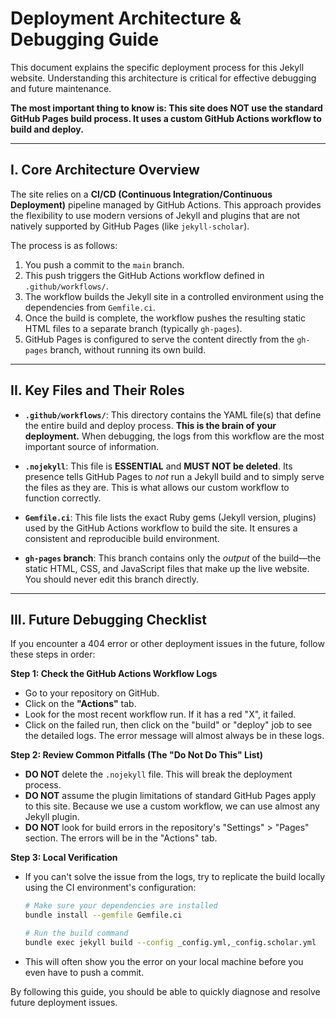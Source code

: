 # Deployment Architecture & Debugging Guide

This document explains the specific deployment process for this Jekyll website. Understanding this architecture is critical for effective debugging and future maintenance.

**The most important thing to know is: This site does NOT use the standard GitHub Pages build process. It uses a custom GitHub Actions workflow to build and deploy.**

---

## I. Core Architecture Overview

The site relies on a **CI/CD (Continuous Integration/Continuous Deployment)** pipeline managed by GitHub Actions. This approach provides the flexibility to use modern versions of Jekyll and plugins that are not natively supported by GitHub Pages (like `jekyll-scholar`).

The process is as follows:
1.  You push a commit to the `main` branch.
2.  This push triggers the GitHub Actions workflow defined in `.github/workflows/`.
3.  The workflow builds the Jekyll site in a controlled environment using the dependencies from `Gemfile.ci`.
4.  Once the build is complete, the workflow pushes the resulting static HTML files to a separate branch (typically `gh-pages`).
5.  GitHub Pages is configured to serve the content directly from the `gh-pages` branch, without running its own build.

---

## II. Key Files and Their Roles

-   **`.github/workflows/`**: This directory contains the YAML file(s) that define the entire build and deploy process. **This is the brain of your deployment.** When debugging, the logs from this workflow are the most important source of information.

-   **`.nojekyll`**: This file is **ESSENTIAL** and **MUST NOT be deleted**. Its presence tells GitHub Pages to *not* run a Jekyll build and to simply serve the files as they are. This is what allows our custom workflow to function correctly.

-   **`Gemfile.ci`**: This file lists the exact Ruby gems (Jekyll version, plugins) used by the GitHub Actions workflow to build the site. It ensures a consistent and reproducible build environment.

-   **`gh-pages` branch**: This branch contains only the *output* of the build—the static HTML, CSS, and JavaScript files that make up the live website. You should never edit this branch directly.

---

## III. Future Debugging Checklist

If you encounter a 404 error or other deployment issues in the future, follow these steps in order:

**Step 1: Check the GitHub Actions Workflow Logs**
- Go to your repository on GitHub.
- Click on the **"Actions"** tab.
- Look for the most recent workflow run. If it has a red "X", it failed.
- Click on the failed run, then click on the "build" or "deploy" job to see the detailed logs. The error message will almost always be in these logs.

**Step 2: Review Common Pitfalls (The "Do Not Do This" List)**
- **DO NOT** delete the `.nojekyll` file. This will break the deployment process.
- **DO NOT** assume the plugin limitations of standard GitHub Pages apply to this site. Because we use a custom workflow, we can use almost any Jekyll plugin.
- **DO NOT** look for build errors in the repository's "Settings" > "Pages" section. The errors will be in the "Actions" tab.

**Step 3: Local Verification**
- If you can't solve the issue from the logs, try to replicate the build locally using the CI environment's configuration:
  ```bash
  # Make sure your dependencies are installed
  bundle install --gemfile Gemfile.ci

  # Run the build command
  bundle exec jekyll build --config _config.yml,_config.scholar.yml
  ```
- This will often show you the error on your local machine before you even have to push a commit.

By following this guide, you should be able to quickly diagnose and resolve future deployment issues.
